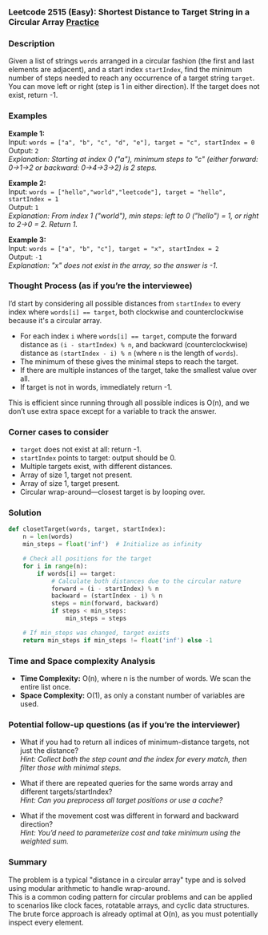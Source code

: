 ### Leetcode 2515 (Easy): Shortest Distance to Target String in a Circular Array [Practice](https://leetcode.com/problems/shortest-distance-to-target-string-in-a-circular-array)

### Description  
Given a list of strings `words` arranged in a circular fashion (the first and last elements are adjacent), and a start index `startIndex`, find the minimum number of steps needed to reach any occurrence of a target string `target`.  
You can move left or right (step is 1 in either direction). If the target does not exist, return -1.

### Examples  

**Example 1:**  
Input: `words = ["a", "b", "c", "d", "e"], target = "c", startIndex = 0`  
Output: `2`  
*Explanation: Starting at index 0 ("a"), minimum steps to "c" (either forward: 0→1→2 or backward: 0→4→3→2) is 2 steps.*

**Example 2:**  
Input: `words = ["hello","world","leetcode"], target = "hello", startIndex = 1`  
Output: `1`  
*Explanation: From index 1 ("world"), min steps: left to 0 ("hello") = 1, or right to 2→0 = 2. Return 1.*

**Example 3:**  
Input: `words = ["a", "b", "c"], target = "x", startIndex = 2`  
Output: `-1`  
*Explanation: "x" does not exist in the array, so the answer is -1.*

### Thought Process (as if you’re the interviewee)  
I’d start by considering all possible distances from `startIndex` to every index where `words[i] == target`, both clockwise and counterclockwise because it's a circular array.  
- For each index `i` where `words[i] == target`, compute the forward distance as `(i - startIndex) % n`, and backward (counterclockwise) distance as `(startIndex - i) % n` (where `n` is the length of `words`).  
- The minimum of these gives the minimal steps to reach the target.  
- If there are multiple instances of the target, take the smallest value over all.  
- If target is not in words, immediately return -1.

This is efficient since running through all possible indices is O(n), and we don’t use extra space except for a variable to track the answer.

### Corner cases to consider  
- `target` does not exist at all: return -1.
- `startIndex` points to target: output should be 0.
- Multiple targets exist, with different distances.
- Array of size 1, target not present.
- Array of size 1, target present.
- Circular wrap-around—closest target is by looping over.

### Solution

```python
def closetTarget(words, target, startIndex):
    n = len(words)
    min_steps = float('inf')  # Initialize as infinity

    # Check all positions for the target
    for i in range(n):
        if words[i] == target:
            # Calculate both distances due to the circular nature
            forward = (i - startIndex) % n
            backward = (startIndex - i) % n
            steps = min(forward, backward)
            if steps < min_steps:
                min_steps = steps

    # If min_steps was changed, target exists
    return min_steps if min_steps != float('inf') else -1
```

### Time and Space complexity Analysis  

- **Time Complexity:** O(n), where n is the number of words. We scan the entire list once.
- **Space Complexity:** O(1), as only a constant number of variables are used.

### Potential follow-up questions (as if you’re the interviewer)  

- What if you had to return all indices of minimum-distance targets, not just the distance?  
  *Hint: Collect both the step count and the index for every match, then filter those with minimal steps.*

- What if there are repeated queries for the same words array and different targets/startIndex?  
  *Hint: Can you preprocess all target positions or use a cache?*

- What if the movement cost was different in forward and backward direction?  
  *Hint: You’d need to parameterize cost and take minimum using the weighted sum.*

### Summary
The problem is a typical "distance in a circular array" type and is solved using modular arithmetic to handle wrap-around.  
This is a common coding pattern for circular problems and can be applied to scenarios like clock faces, rotatable arrays, and cyclic data structures. The brute force approach is already optimal at O(n), as you must potentially inspect every element.